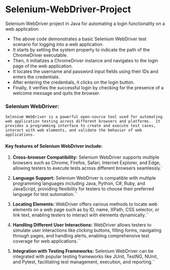 # Selenium-WebDriver-Project
Selenium WebDriver project in Java for automating a login functionality on a web application

- The above code demonstrates a basic Selenium WebDriver test scenario for logging into a web application.
- It starts by setting the system property to indicate the path of the ChromeDriver executable.
- Then, it initializes a ChromeDriver instance and navigates to the login page of the web application.
- It locates the username and password input fields using their IDs and enters the credentials.
- After entering the credentials, it clicks on the login button.
- Finally, it verifies the successful login by checking for the presence of a welcome message and quits the browser.

### Selenium WebDriver:

``Selenium WebDriver is a powerful open-source tool used for automating web application testing across different browsers and platforms. 
It provides a programming interface to create and execute test cases, interact with web elements, and validate the behavior of web applications.``


#### Key features of Selenium WebDriver include:

1. **Cross-browser Compatibility:** Selenium WebDriver supports multiple browsers such as Chrome, Firefox, Safari, Internet Explorer, and Edge, allowing testers to execute tests across different browsers seamlessly.`

2. **Language Support:** Selenium WebDriver is compatible with multiple programming languages including Java, Python, C#, Ruby, and JavaScript, providing flexibility for testers to choose their preferred language for test automation.``

3. **Locating Elements:** WebDriver offers various methods to locate web elements on a web page such as by ID, name, XPath, CSS selector, or link text, enabling testers to interact with elements dynamically.``

4. **Handling Different User Interactions:** WebDriver allows testers to simulate user interactions like clicking buttons, filling forms, navigating through pages, and handling alerts, enabling comprehensive test coverage for web applications.``

5. **Integration with Testing Frameworks:** Selenium WebDriver can be integrated with popular testing frameworks like JUnit, TestNG, NUnit, and Pytest, facilitating test management, execution, and reporting.``
